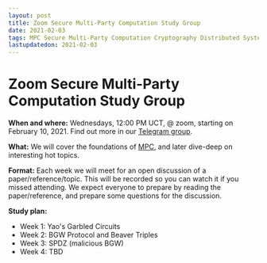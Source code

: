 ```yaml
---
layout: post
title: Zoom Secure Multi-Party Computation Study Group
date: 2021-02-03
tags: MPC Secure Multi-Party Computation Cryptography Distributed Systems Decentralized Systems
lastupdatedon: 2021-02-03
---
```


# Zoom Secure Multi-Party Computation Study Group

**When and where:** Wednesdays, 12:00 PM UCT, @ zoom, starting on February 10, 2021. Find out more in our [Telegram group](https://t.me/joinchat/Ha31otCWimD3lWN5 ).

**What:** We will cover the foundations of [MPC](https://en.wikipedia.org/wiki/Secure_multi-party_computation), and later dive-deep on interesting hot topics.

**Format:** Each week we will meet for an open discussion of a paper/reference/topic. This will be recorded so you can watch it if you missed attending. We expect everyone to prepare by reading the paper/reference, and prepare some questions for the discussion.

**Study plan:**
* Week 1: Yao's Garbled Circuits
* Week 2: BGW Protocol and Beaver Triples
* Week 3: SPDZ (malicious BGW)
* Week 4: TBD
